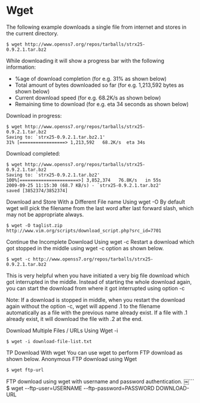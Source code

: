 # Wget

The following example downloads a single file from internet and stores in the current directory.

```
$ wget http://www.openss7.org/repos/tarballs/strx25-
0.9.2.1.tar.bz2
```

While downloading it will show a progress bar with the following information:
* %age of download completion (for e.g. 31% as shown below)
* Total amount of bytes downloaded so far (for e.g. 1,213,592
bytes as shown below)
* Current download speed (for e.g. 68.2K/s as shown below)
* Remaining time to download (for e.g. eta 34 seconds as shown below)

Download in progress:
```
$ wget http://www.openss7.org/repos/tarballs/strx25-
0.9.2.1.tar.bz2
Saving to: `strx25-0.9.2.1.tar.bz2.1'
31% [=================> 1,213,592   68.2K/s  eta 34s
```
Download completed:
```
$ wget http://www.openss7.org/repos/tarballs/strx25-
0.9.2.1.tar.bz2
Saving to: `strx25-0.9.2.1.tar.bz2'
100%[======================>] 3,852,374   76.8K/s   in 55s
2009-09-25 11:15:30 (68.7 KB/s) - `strx25-0.9.2.1.tar.bz2'
saved [3852374/3852374]
```

Download and Store With a Different File name Using wget -O
By default wget will pick the filename from the last word after last forward slash, which may not be appropriate always.
```
$ wget -O taglist.zip
http://www.vim.org/scripts/download_script.php?src_id=7701
```

Continue the Incomplete Download Using wget -c
Restart a download which got stopped in the middle using wget -c option as shown below.

```
$ wget -c http://www.openss7.org/repos/tarballs/strx25-
0.9.2.1.tar.bz2
```

This is very helpful when you have initiated a very big file download which got interrupted in the middle. Instead of starting the whole download again, you can start the download from where it got interrupted using option -c

Note: If a download is stopped in middle, when you restart the download again without the option -c, wget will append .1 to the filename automatically as a file with the previous name already exist. If a file with .1 already exist, it will download the file with .2 at the end.

Download Multiple Files / URLs Using Wget -i
```
$ wget -i download-file-list.txt
```

TP Download With wget
You can use wget to perform FTP download as shown below. Anonymous FTP download using Wget
```  
$ wget ftp-url
```

FTP download using wget with username and password authentication.
￼```
$ wget --ftp-user=USERNAME --ftp-password=PASSWORD
DOWNLOAD-URL
```